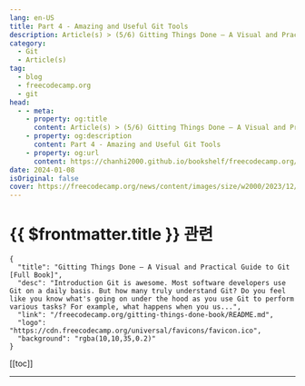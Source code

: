 ```yaml
---
lang: en-US
title: Part 4 - Amazing and Useful Git Tools
description: Article(s) > (5/6) Gitting Things Done – A Visual and Practical Guide to Git [Full Book]
category: 
  - Git
  - Article(s)
tag: 
  - blog
  - freecodecamp.org
  - git
head:
  - - meta:
    - property: og:title
      content: Article(s) > (5/6) Gitting Things Done – A Visual and Practical Guide to Git [Full Book] 
    - property: og:description
      content: Part 4 - Amazing and Useful Git Tools
    - property: og:url
      content: https://chanhi2000.github.io/bookshelf/freecodecamp.org/gitting-things-done-book/part-4-amazing-and-useful-git-tools.html
date: 2024-01-08
isOriginal: false
cover: https://freecodecamp.org/news/content/images/size/w2000/2023/12/Gitting-Things-Done-Cover-with-Photo.png
---
```


# {{ $frontmatter.title }} 관련

```component VPCard
{
  "title": "Gitting Things Done – A Visual and Practical Guide to Git [Full Book]",
  "desc": "Introduction Git is awesome. Most software developers use Git on a daily basis. But how many truly understand Git? Do you feel like you know what's going on under the hood as you use Git to perform various tasks? For example, what happens when you us...",
  "link": "/freecodecamp.org/gitting-things-done-book/README.md",
  "logo": "https://cdn.freecodecamp.org/universal/favicons/favicon.ico",
  "background": "rgba(10,10,35,0.2)"
}
```

[[toc]]

---

<SiteInfo
  name="Gitting Things Done – A Visual and Practical Guide to Git [Full Book]"
  desc="Introduction Git is awesome. Most software developers use Git on a daily basis. But how many truly understand Git? Do you feel like you know what's going on under the hood as you use Git to perform various tasks? For example, what happens when you us..."
  url="https://freecodecamp.org/news/gitting-things-done-book/"
  logo="https://cdn.freecodecamp.org/universal/favicons/favicon.ico"
  preview="https://freecodecamp.org/news/content/images/size/w2000/2023/12/Gitting-Things-Done-Cover-with-Photo.png"/>

<!-- TODO: 작성 -->

<!--
## ---

## heading-chapter-12-git-log">Chapter 12 - Git Log

You used `git log` many times across different chapters, and you had probably used it many times before reading this book.

Most developers use `git log`, few use it effectively. In this chapter you will learn useful tweaks for making the most of `git log`. Once you feel comfortable with the different switches of this command, it will be a game changer in your day to day work with Git.

Thinking about it, `git log` encompasses the essence of every version control system - that is, to record changes in versions. You record versions so that you can consider the history of your project - perhaps revert or apply specific changes, prefer to switch to a different point in time and test things there. Perhaps you would like to know who contributed a certain piece of code or when they did that.

While `git` does preserve this information by using commit objects, that also point to their parent commits, and references to commit objects (such as branches or `HEAD`), this storing of versions is not enough. Without being able to find the relevant commit you would like to consider, or gather the relevant information about it, having this data stored is pretty useless.

You can think of your commit objects as different books that pile up in a huge stack, or in a library, filling long shelves. The information you might need is in these books, but if you don't have an index - a way to know in which book the information you seek lies, or where this book is located within the library - you wouldn't be able to make much use of it. `git log` is this indexing of your library - it's a way to find the relevant commits and the information about them.

The useful arguments for `git log` that you will learn in this chapter either format how commits are displayed in the log, or filter specific commits.

`git lol`, an alias which I have used throughout the book, uses some of these switches, as I will demonstrate. Feel free to tweak this alias (or create another from scratch) after reading this chapter.

As in other chapters, the goal is not to provide a complete reference, therefore I will not provide *all* different switches of `git log`. I will focus on the switches I believe you will find useful.

### heading-filtering-commits">Filtering Commits

Consider the default output of `git log`:

![The output of `git log` without additional switches](https://freecodecamp.org/news/content/images/2023/12/git_log_1.png)

The log starts from `HEAD`, and follows the parent chain.

<h4 id="heading-commits-not-reachable-from">Commits (Not) Reachable From...

When you write `git log <revision>`, `git log` will include all entries reachable from `<revision>`. By "reachable", I refer to reachable by following the parent chain. So running `git log` without any arguments is equivalent to running `git log HEAD`.

You can specify multiple revisions for `git log` - if you write `git log branch_1 branch_2`, you ask `git log` to include every commit that is reachable from `branch_1` or `branch_2` (or both).

`git log` will **exclude** any commits that are reachable from revisions preceded by a `^`.

For example, the following command:

<pre class="language-bash" tabindex="0"><code class="language-bash">git log branch_1 ^branch_2
```

asks `git log` to include every commit that is reachable from `branch_1`, but not those reachable from `branch_2`.

Consider the history when I use `git log feature_branch_1` on this repo:

![](https://freecodecamp.org/news/content/images/2023/12/git_log_2-1.png)Image" width="937" height="854" loading="lazy">
_`git log feature_branch_1`_

The history includes all commits reachable by `feature_branch_1`. Since this branch "branched off" `main` (that is, "Commit 12", which `main` points to, is reachable from the parent chain) - the log also includes the commits reachable from `main`.

What would happen if I ran this command?

<pre class="language-bash" tabindex="0"><code class="language-bash">git log feature_branch_1 ^main
```

![](https://freecodecamp.org/news/content/images/2023/12/git_log_3.png)Image" width="952" height="325" loading="lazy">
_`git log feature_branch_1 ^main`_

Indeed, `git log` outputs only "Commit 13" and "Commit 16", which are reachable from `feature_branch_1` but not from `main`.

<h4 id="heading-git-log-all">`git log --all`

To follow commits that are reachable from any named reference or (any refs in `refs/`) or `HEAD`.

<h4 id="heading-by-author">By Author

If you know you are looking for a commit that a specific person has authored, you can filter these commits by using that user's name or email, like so:

<pre class="language-bash" tabindex="0"><code class="language-bash">git log --author="Name"
```

You can use regular expressions to look for author names that match a specific pattern, for example:

<pre class="language-bash" tabindex="0"><code class="language-bash">git log --author="John\|Jane"
```

will filter commits authored by either John or Jane.

<h4 id="heading-by-date">By Date

When you know that the change you are looking for has been committed within a specific timeframe, you can use `--before` or `--after` to filter commits from that timeframe.

For example, to get all commits introduced after April 12th, 2023 (inclusive), use:

<pre class="language-bash" tabindex="0"><code class="language-bash">git log --after="2023-04-12"
```

<h4 id="heading-by-paths">By Paths

You can ask `git log` to only show commits where *changes* to files in specific paths have been introduced. Notice that this does not mean any commit that points to a tree that includes the files in question, but rather that if we compute the difference between the commit in question and its parent, we would see that at least one of the paths has been modified.

For example, you can use:

<pre class="language-bash" tabindex="0"><code class="language-bash">git log --all -- 1.py
```

to find all commits that are reachable from any named pointer, or `HEAD`, and introduce a change to `1.py`. You can specify multiple paths:

<pre class="language-bash" tabindex="0"><code class="language-bash">git log --all -- 1.py 2.py
```

The previous command will make `git log` include reachable commits that introduced a change to `1.py` or `2.py` (or both).

You can also use a glob pattern, for example:

<pre class="language-bash" tabindex="0"><code class="language-bash">git log -- *.py
```

will include commits reachable from `HEAD` that include a change to any file in the root directory whose name ends with a `.py`. To look for any file whose name ends with `.py`, you can use:

<pre class="language-bash" tabindex="0"><code class="language-bash">git log -- **/*.py
```

<h4 id="heading-by-commit-message">By Commit Message

If you know the commit message (or parts of it) of the commit you are searching, you can use the `--grep` switch for "git log", for example:

<pre class="language-bash" tabindex="0"><code class="language-bash">git log --grep="Commit 12"
```

yields back the commit with the message "Commit 12".

<h4 id="heading-by-diff-content">By Diff Content

This one is super useful, and it saved me countless times. By using `git log -S`, you can search for commits that introduce or remove a particular line of source code. 

This comes in handy, for example, when you know you have created something in the repo, but you don't know where it is now. You can't find it anywhere on your filesystem (it's not in `HEAD`), and you know it must be there - lurking somewhere in this library (bunch of commits) that you have.

Say I remember I wrote a line with the text `Git is awesome`, but I can't find it now. I could run:

<pre class="language-bash" tabindex="0"><code class="language-bash">git log --all -S"Git is awesome"
```

Notice I used `--all` to avoid restraining myself to commits reachable from `HEAD`.

You can also search for a regular expression, using `-G`:

<pre class="language-bash" tabindex="0"><code class="language-bash">git log --all -G"Git .* awesome"
```

### heading-formatting-log">Formatting Log

Consider the default output of `git log` again:

![](https://freecodecamp.org/news/content/images/2023/12/git_log_1-1.png)The output of  without additional switches]
*The output of `git log` without additional switches*

The log starts from `HEAD`, and follows the parent chain.

Each log entry begins with a line starting with `commit` and then the SHA-1 of the commit, perhaps followed by additional pointers that point to this commit.<br>It is then followed by the author, date, and commit message.

<h4 id="heading-oneline">`--oneline`

The main difficulty with the default output of `git log` is that it is hard to understand a history with more than a few commits, as you simply don't see them all. 

In the output of `git log` shown before, only four commit objects appeared on my screen. Using `git log --oneline` provides a more concise view, showing the SHA-1 of the commit, next to its message, and named references if relevant:

![](https://freecodecamp.org/news/content/images/2023/12/git_log_5.png)The output of " width="473" height="214" loading="lazy">
*The output of `git log --oneline`*

If you wish to omit the named references, you can add the `--no-decorate` switch:

![](https://freecodecamp.org/news/content/images/2023/12/git_log_6.png)The output of " width="262" height="217" loading="lazy">
*The output of `git log --oneline --no-decorate`*

To explicitly ask for `git log` to show decorations, you can use `git log --decorate`.

<h4 id="heading-graph">`--graph`

`git log --oneline` shows a compact representation. That is great when we have a linear history, perhaps on a single branch. But what happens when we have multiple branches, that may diverge from one another?

Consider the output of the following command on my repository:

<pre class="language-bash" tabindex="0"><code class="language-bash">git log --oneline feature_branch_1 feature_branch_2
```

![](https://freecodecamp.org/news/content/images/2023/12/git_log_7.png)The output of " width="532" height="386" loading="lazy">
_The output of `git log --oneline feature_branch_1 feature_branch_2`_

`git log` outputs any commit reachable by `feature_branch_1`, `feature_branch_2`, or both. But what does the history look like? Did `feature_branch_2` diverge from `feature_branch_1`? Or did it diverge from `main`? It is impossible to tell from this view. 

This is where `--graph` comes in handy, drawing an ASCII graph representing the branch structure of the commit history. If we add this option to the previous command:

![](https://freecodecamp.org/news/content/images/2023/12/git_log_8.png)The output of " width="584" height="414" loading="lazy">
_The output of `git log --oneline --graph feature_branch_1 feature_branch_2`_

You can actually *see* that `feature_branch_1` branched from `main` (as "Commit 12", `main`, is the parent of "Commit 13"), and also that `feature_branch_2` branched from `main` (as the parent of "Commit 14" is also "Commit 12").

The `*` symbol tells us which branch a certain commit is "on", so you can know for sure that "Commit 13" is on `feature_branch_1`, and not `feature_branch_2`.

<h4 id="heading-prettyformat">`--pretty=format`

The above result is already very useful! Yet, it lacks a few things. We don't know the author or the time of the commit. These two information details were included in the default output of `git log` which was very long. Perhaps we can add them in a more compact way?

By using `--pretty=format:`, you can display the information of each commit in various ways using `printf`-style placeholders.

In the following command, the `%s`, `%an` and `%cd` placeholders are replaced by the commit's subject (message), author name, and the commit's date, respectively.

<pre class="language-bash" tabindex="0"><code class="language-bash">git log --oneline --graph feature_branch_1 feature_branch_2 --pretty=format:"%s (%an) [%cd]"
```

The output looks like this:

![](https://freecodecamp.org/news/content/images/2023/12/git_log_9.png)Image" width="905" height="385" loading="lazy">
_`git log --oneline --graph feature_branch_1 feature_branch_2 --pretty=format:"%s (%an) [%cd]`_

That's useful, but not really great to look at. We can then use other formatting tricks, specifically `%C(color)` that will switch the color to `color`, until reaching a `%Creset` that resets the color. To make the author name's yellow, you can use:

<pre class="language-bash" tabindex="0"><code class="language-bash">git log --oneline --graph feature_branch_1 feature_branch_2 --pretty=format:"%s %C(yellow)(%an)%Creset [%cd]"
```

![](https://freecodecamp.org/news/content/images/2023/12/git_log_10.png)Image" width="922" height="427" loading="lazy">
_`git log --oneline --graph feature_branch_1 feature_branch_2 --pretty=format:"%s %C(yellow)(%an)%Creset [%cd]"`_

For some colors, like `red` or `green`, it is unnecessary to include the parenthesis, so `Cred` is enough.

<h4 id="heading-how-is-git-lol-structured">How is `git lol` Structured?

When I run `git lol`, it actually executes the following:

`git log --graph --pretty=format:'%Cred%h%Creset -%C(yellow)%d%Creset %s %Cgreen(%cr) %C(bold blue)<%an>%Creset' --abbrev-commit`

Can you take this bit by bit?

You already know `--graph`, which makes the output include an ASCII graph.

`--abbrev-commit` uses a short prefix from the full SHA-1 of the commit (in my configuration, the first seven characters).

The rest is just coloring of various details about the commit:

<pre class="language-bash" tabindex="0"><code class="language-bash">git lol --all
```

![](https://freecodecamp.org/news/content/images/2023/12/git_log_11.png)Image" width="1051" height="386" loading="lazy">
*`git lol --all`*

I like this output because I find it clear. It gives me the information I need, with enough coloring so that every detail stands out without hurting my eyes. But if you prefer other information, other colors, a different order, or anything else - go ahead and tweak it to your liking.

### heading-setting-an-alias">Setting an alias

As you know, I set `git lol` as an alias - that is, when I run `git lol`, it executes the long command I provided previously.

How can you create an alias in Git?

The easiest way is to use `git alias`, like so:

<pre class="language-bash" tabindex="0"><code class="language-bash">git config --global alias.co checkout
```

This command sets `co` to be an alias for the command `checkout`, so you can use `git co main` instead of `git checkout main`.

To define `git lol` as an alias, you can use:

<pre class="language-bash" tabindex="0"><code class="language-bash">git config --global alias.lol 'log --graph --pretty=format:'%Cred%h%Creset -%C(yellow)%d%Creset %s %Cgreen(%cr) %C(bold blue)<%an>%Creset' --abbrev-commit'
```

---

## ---

## heading-chapter-13-git-bisect">Chapter 13 - Git Bisect

Oops.

I have a bug.

Yes, that happens some times, to all of us. Something in my system is broken, and I can't tell why. I have been debugging for a while, but the solution is not clear.

I can tell that two weeks ago, this didn't happen. Luckily for me, I have been using Git (obviously, I know...), so I can go back in time and test a past version of my code. Indeed, in this version - everything worked fine.

But... I have made many changes in these two weeks. Alas, not just me - my entire team has contributed commits that add, delete, or modify parts of the code base. Where do I begin? Should I go over every change introduced in those two weeks?

Enter - `git bisect`.

The goal of `git bisect` is help you find the commit where a bug was introduced, in an effective manner.

### heading-how-does-git-bisect-work">How Does `git bisect` Work?

`git bisect` first asks you to mark one commit as "bad" (where the bug occurs), and another commit as "good" (one without the bug). Then, it checks out a commit halfway between these two commits, and then asks you to identify the commit as either "good" or "bad". This process is repeated until you find the first "bad" commit.

The key here is using binary search - by looking at the halfway point and deciding if it is the new top or bottom of the list of commits, you can find the right commit efficiently. Even if you have 10,000 commits to hunt through, it only takes a maximum of 13 steps to find the first commit that introduced the bug.

### heading-git-bisect-example">`git bisect` Example

For this example, I will use the repository on <a href="https://github.com/Omerr/bisect-exercise.git">https://github.com/Omerr/bisect-exercise.git</a>. To create it, I adapted the open source repository <a href="https://github.com/bast/git-bisect-exercise">https://github.com/bast/git-bisect-exercise</a> (according to its license).

In this repository, we have a single python file that is used to compute the value of pi (which is approximately `3.14`). If you run `python3 get_pi.py` on `main`, however, you will get a wrong result:

![](https://freecodecamp.org/news/content/images/2023/12/bisect_1.png)A wrong result, we have a bug" width="677" height="63" loading="lazy">
*A wrong result, we have a bug*

This branch consists of more than 500 commits.

Find the first commit on this branch by using:

<pre class="language-bash" tabindex="0"><code class="language-bash">git log --oneline | tail -n 1
```

![](https://freecodecamp.org/news/content/images/2023/12/bisect_2.png)Image" width="839" height="66" loading="lazy">
*`git log --oneline | tail -n 1`*

If you `checkout` to this commit and run `python3 get_pi.py` again, the result is correct:

![](https://freecodecamp.org/news/content/images/2023/12/commit_1_pi.png)From the first commit, the result is valid" width="1125" height="658" loading="lazy">
*From the first commit, the result is valid*

So somewhere between `HEAD` and commit `f0ea950`, a change was introduced that resulted in this wrong output.

To find it using `git bisect`, `start` the bisect process, and mark this commit as "good":

<pre class="language-bash" tabindex="0"><code class="language-bash">git bisect start
git bisect good
```

By default, `git bisect good` would take `HEAD` as the "good" commit. To mark `main` as "bad", you can use `git bisect bad main`:

![](https://freecodecamp.org/news/content/images/2023/12/bisect_3.png)Image" width="947" height="174" loading="lazy">
*`git bisect bad main`*

`git bisect` checked out commit number `251`, the "middle point" of `main` branch. Does the state in this commit produce the right or wrong output?

![](https://freecodecamp.org/news/content/images/2023/12/bisect_4.png)Trying again..." width="953" height="172" loading="lazy">
*Trying again...*

We still get the wrong output, which means we can discard commits `252` through `500` (and additional commits after that), and narrow our search to commits `2` through `251`. Mark this as `bad`:

![](https://freecodecamp.org/news/content/images/2023/12/bisect_5.png)Mark as " width="929" height="148" loading="lazy">
*Mark as `bad`*

`git bisect` checked out the "middle" commit (number `126`), and running the code again results in the right answer! This means that this commit is "good", and that the first "bad" commit is somewhere between `127` and `251`. Mark it as "good":

![](https://freecodecamp.org/news/content/images/2023/12/bisect_6.png)Mark as " width="928" height="146" loading="lazy">
*Mark as `good`*

Nice, `git bisect` takes us to commit `188`, as this is the "middle" commit between `127` and `251`. By running the code again, you can see that the result is wrong, so this is actually a "bad" commit, which means the first faulty commit is somewhere between `127` and `188`. As you can see, `git bisect` narrows down the search space by half on each iteration.

Come on, now it's your turn - keep going from here! Test the result of `python3 get_pi.py` and use `git bisect good` or `git bisect bad` to mark the commit accordingly. What is the faulty commit?

When you are done, use `git bisect reset` to stop the bisect process.

### heading-automatic-git-bisect">Automatic `git bisect`

In the previous example, you could simply run `python3 get_pi.py` and check the result. Other times, the process of validating whether a certain commit is "good" or "bad" can be tricky, error prone, or just time consuming. 

It is possible to automate the process of `git bisect` by creating code that would be executed on each iteration, returning `0` when the current commit is "good", and a value between `1-127` (inclusive), except `125`, if it should be considered "bad".

The syntax is:

<pre class="language-bash" tabindex="0"><code class="language-bash">git bisect run my_script arguments
```

As this book is not about programming and doesn't assume you know a specific programming language, I will not show an example of implementing `my_script`. The `README.md` file in the repository used in this chapter (<a href="https://github.com/Omerr/bisect-exercise.git">https://github.com/Omerr/bisect-exercise.git</a>) includes an example for a script that you can run with `git bisect run` to automatically find the faulty commit for the previous example.

---

## ---

## heading-chapter-14-other-useful-commands">Chapter 14 - Other Useful Commands

This chapter highlights a few commands that had have already been mentioned in previous chapters. I am putting them here together so that you can come back to them as a reference when needed.

### heading-git-cherry-pick">`git cherry-pick`

Introduced in <a class="post-section-overview" href="#heading-chapter-8-understanding-git-rebase">chapter 8</a>, this command takes a given commit, computes the **patch** this commit introduces by computing the difference between the parent's commit and the commit itself, and then `cherry-pick` "replays" this difference. It is like "copy-pasting" a commit, that is, the diff this commit introduced.

In <a class="post-section-overview" href="#heading-chapter-8-understanding-git-rebase">chapter 8</a> we considered the difference introduced by "Commit 5" (using `git diff main <SHA_OF_COMMIT_5>`):

![](https://freecodecamp.org/news/content/images/2023/12/git_diff_main_commit_5-1.png)Running  to observe the patch introduced by 'Commit 5'" width="791" height="362" loading="lazy">
*Running `git diff` to observe the patch introduced by "Commit 5"*

You can see that in this commit, John started working on a song called "Lucy in the Sky with Diamonds":

![](https://freecodecamp.org/news/content/images/2023/12/git_diff_main_commit_5_output-1.png)The output of  - the patch introduced by 'Commit 5'" width="1189" height="786" loading="lazy">
*The output of `git diff` - the patch introduced by "Commit 5"*

As a reminder, you can also use the command `git show` to get the same output:

<pre class="language-bash" tabindex="0"><code class="language-bash">git show <SHA_OF_COMMIT_<span class="token file-descriptor important">5>
```

Now, if you `cherry-pick` this commit, you will introduce *this change* specifically, on the active branch. You can switch to `main` branch:

<pre class="language-bash" tabindex="0"><code class="language-bash">git checkout main (or git switch main)
```

And create another branch:

<pre class="language-bash" tabindex="0"><code class="language-bash">git checkout -b my_branch (or git switch -c my_branch)
```

![](https://freecodecamp.org/news/content/images/2023/12/create_my_branch-1.png)Creating  that branches from " width="801" height="493" loading="lazy">
_Creating `my_branch` that branches from `main`_

Next, `cherry-pick` "Commit 5":

<pre class="language-bash" tabindex="0"><code class="language-bash">git cherry-pick <SHA_OF_COMMIT_<span class="token file-descriptor important">5>
```

![](https://freecodecamp.org/news/content/images/2023/12/cherry_pick_commit_5-1.png)Using  to apply the changes introduced in 'Commit 5' onto " width="801" height="685" loading="lazy">
*Using `cherry-pick` to apply the changes introduced in "Commit 5" onto `main`*

Consider the log (output of `git lol`):

![](https://freecodecamp.org/news/content/images/2023/12/git_lol_commit_5-1.png)The output of " width="1055" height="191" loading="lazy">
*The output of `git lol`*

It seems like you *copy-pasted* "Commit 5". Remember that even though it has the same commit message, and introduces the same changes, and even points to the same tree object as the original "Commit 5" in this case - it is still a different commit object, as it was created with a different timestamp.

Looking at the changes, using `git show HEAD`:

![](https://freecodecamp.org/news/content/images/2023/12/git_show_HEAD-3.png)The output of " width="862" height="643" loading="lazy">
*The output of `git show HEAD`*

They are the same as "Commit 5"'s.

### heading-git-revert-1">`git revert`

`git revert` is essentially the reverse of `git cherry-pick`, introduced in <a class="post-section-overview" href="#heading-chapter-10-additional-tools-for-undoing-changes">chapter 10</a>. This command takes the commit you're providing it with and computes the diff from its parent commit, just like `git cherry-pick`, but this time, it computes the *reverse* changes. That is, if in the specified commit you added a line, the reverse would delete the line, and vice versa.

### heading-git-add-p">`git add -p`

Staging changes is an integral part of introducing changes to Git. Sometimes, you wish to stage all changes together (with `git add .`), or perhaps stage all changes of a specific file (using `git add <file_path>`). Yet there are times where it would be convenient to stage only certain parts of modified files.

In <a href="https://freecodecamp.org/news/p/f7b355ea-3f22-4613-8218-e95c67779d9f/chapter-6-diffs-and-patches">chapter 6</a>, we introduced `git add -p`. This command allows you to stage certain parts of files, by splitting them into hunks (`p` stands for `patch`). For example, say you have this file, `my_file.py`:

![`my_file.py`](https://freecodecamp.org/news/content/images/2023/12/my_file_py_1.png)

You then modify this file - by changing text within `function_1`, and also adding a new function, `function_5`:

![`my_file.py` after the changes](https://freecodecamp.org/news/content/images/2023/12/my_file_py_2.png)

If you used `git add my_file.py` at this point, you would stage both of these changes together. In case you want to separate them into different commits, you could use `git add -p`, which splits these two changes and asks you about each one as a standalone hunk:

![`git add -p`](https://freecodecamp.org/news/content/images/2023/12/add_p_1.png)

By typing `?`, you can see what the different options stand for:

![Using a `?` to get a description of the different options](https://freecodecamp.org/news/content/images/2023/12/add_p_2.png)

In this case, say we only want to stage the change introducing `function_5`. We do not want to stage the change of `function_1`, so we select `n`:

![Not staging the change to `function_1`](https://freecodecamp.org/news/content/images/2023/12/add_p_3.png)
__

Next, we are prompted for the second change - the one introducing `function_5`. We want to stage this hunk indeed, to can do so we can type `y`.

-->

